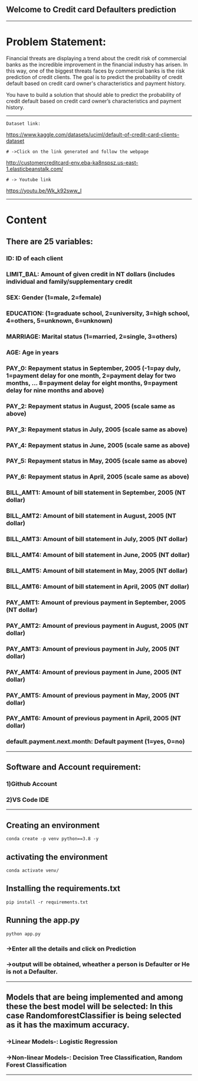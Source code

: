 ## Welcome to Credit card Defaulters prediction

----------------------------------------------------------------------------------

# Problem Statement:
Financial threats are displaying a trend about the credit risk of commercial banks as the
incredible improvement in the financial industry has arisen. In this way, one of the
biggest threats faces by commercial banks is the risk prediction of credit clients. The
goal is to predict the probability of credit default based on credit card owner's
characteristics and payment history.

You have to build a solution that should able to predict the probability of credit
default based on credit card owner’s characteristics and payment history.



-------------------------------------------------------------------------------------------
```
Dataset link:
```
https://www.kaggle.com/datasets/uciml/default-of-credit-card-clients-dataset


```
# ->Click on the link generated and follow the webpage
```
http://customercreditcard-env.eba-ka8nspsz.us-east-1.elasticbeanstalk.com/


```
# -> Youtube link
```
https://youtu.be/Wk_k92sww_I



----------------------------------------------------------------------------------------------

# Content
## There are 25 variables:

### ID: ID of each client
### LIMIT_BAL: Amount of given credit in NT dollars (includes individual and family/supplementary credit
### SEX: Gender (1=male, 2=female)
### EDUCATION: (1=graduate school, 2=university, 3=high school, 4=others, 5=unknown, 6=unknown)
### MARRIAGE: Marital status (1=married, 2=single, 3=others)
### AGE: Age in years
### PAY_0: Repayment status in September, 2005 (-1=pay duly, 1=payment delay for one month, 2=payment delay for two months, … 8=payment delay for eight months, 9=payment delay for nine months and above)
### PAY_2: Repayment status in August, 2005 (scale same as above)
### PAY_3: Repayment status in July, 2005 (scale same as above)
### PAY_4: Repayment status in June, 2005 (scale same as above)
### PAY_5: Repayment status in May, 2005 (scale same as above)
### PAY_6: Repayment status in April, 2005 (scale same as above)
### BILL_AMT1: Amount of bill statement in September, 2005 (NT dollar)
### BILL_AMT2: Amount of bill statement in August, 2005 (NT dollar)
### BILL_AMT3: Amount of bill statement in July, 2005 (NT dollar)
### BILL_AMT4: Amount of bill statement in June, 2005 (NT dollar)
### BILL_AMT5: Amount of bill statement in May, 2005 (NT dollar)
### BILL_AMT6: Amount of bill statement in April, 2005 (NT dollar)
### PAY_AMT1: Amount of previous payment in September, 2005 (NT dollar)
### PAY_AMT2: Amount of previous payment in August, 2005 (NT dollar)
### PAY_AMT3: Amount of previous payment in July, 2005 (NT dollar)
### PAY_AMT4: Amount of previous payment in June, 2005 (NT dollar)
### PAY_AMT5: Amount of previous payment in May, 2005 (NT dollar)
### PAY_AMT6: Amount of previous payment in April, 2005 (NT dollar)
### default.payment.next.month: Default payment (1=yes, 0=no)

-------------------------------------------------------------------------------------------

## Software and Account requirement:

### 1)Github Account
### 2)VS Code IDE


-------------------------------------------------------------------------------------------------

## Creating an environment
```
conda create -p venv python==3.8 -y
```
## activating the environment
```
conda activate venv/
```
## Installing the requirements.txt
```
pip install -r requirements.txt
```
## Running the app.py
```
python app.py
```

### ->Enter all the details and click on Prediction

### ->output will be obtained, wheather a person is Defaulter or He is not a Defaulter.

-------------------------------------------------------------------------------
## Models that are being implemented and among these the best model will be selected: In this case RandomforestClassifier is being selected as it has the maximum accuracy.

### ->Linear Models-: Logistic Regression 

### ->Non-linear Models-: Decision Tree Classification, Random Forest Classification

---------------------------------------------------
